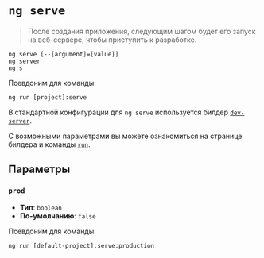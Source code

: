 # `ng serve`

> После создания приложения, следующим шагом будет его запуск на веб-сервере, чтобы приступить к разработке.

```
ng serve [--[argument]=[value]]
ng server
ng s
```

Псевдоним для команды:
 
```
ng run [project]:serve
```

В стандартной конфигурации для `ng serve` используется билдер [`dev-server`](../builder-dev-server).

С возможными параметрами вы можете ознакомиться на странице билдера и команды [`run`](../command-ng-run).


## Параметры

### `prod`

* **Тип**: `boolean`
* **По-умолчанию**: `false`

Псевдоним для команды:

```
ng run [default-project]:serve:production
```
